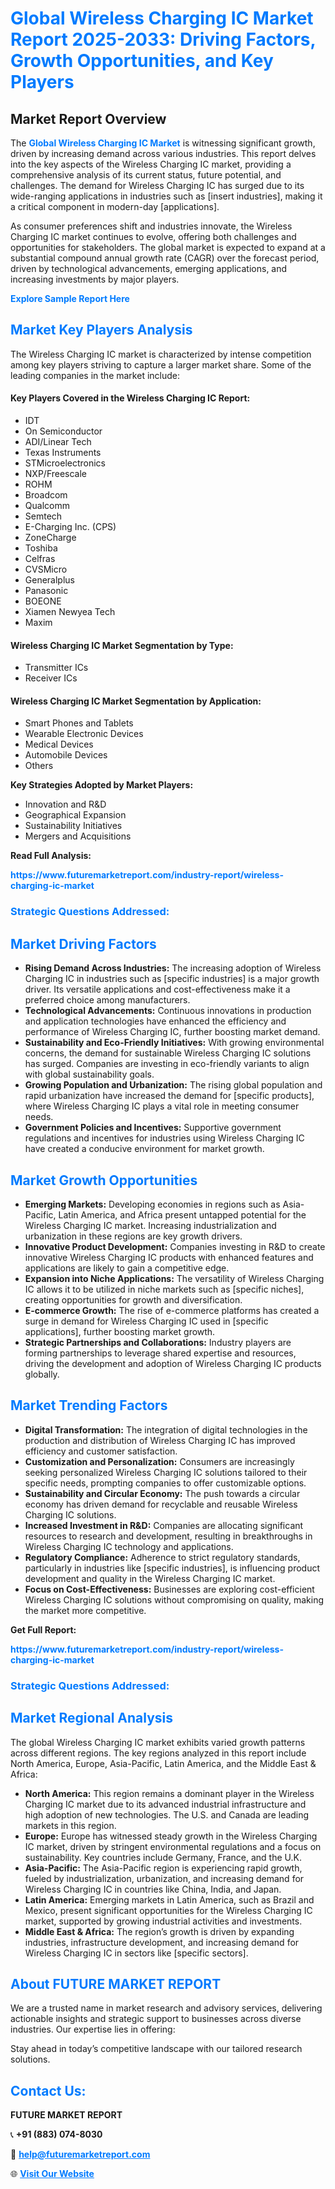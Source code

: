 <h1 style="color: #007BFF;">Global Wireless Charging IC Market Report 2025-2033: Driving Factors, Growth Opportunities, and Key Players</h1>

<section id="overview">
<h2>Market Report Overview</h2>
<p>The <a href="https://www.futuremarketreport.com/industry-report/wireless-charging-ic-market" style="color: #007BFF; text-decoration: none;"><strong>Global Wireless Charging IC Market</strong></a> is witnessing significant growth, driven by increasing demand across various industries. This report delves into the key aspects of the Wireless Charging IC market, providing a comprehensive analysis of its current status, future potential, and challenges. The demand for Wireless Charging IC has surged due to its wide-ranging applications in industries such as [insert industries], making it a critical component in modern-day [applications].</p>
<p>As consumer preferences shift and industries innovate, the Wireless Charging IC market continues to evolve, offering both challenges and opportunities for stakeholders. The global market is expected to expand at a substantial compound annual growth rate (CAGR) over the forecast period, driven by technological advancements, emerging applications, and increasing investments by major players.</p>
</section>

<section id="overview">
<p><a href="https://www.futuremarketreport.com/request-sample/reportId=82323" style="color: #007BFF; text-decoration: none;"><strong>Explore Sample Report Here</strong></a></p>
</section>

<section id="key-players">
<h2 style="color: #007BFF;">Market Key Players Analysis</h2>
<p>The Wireless Charging IC market is characterized by intense competition among key players striving to capture a larger market share. Some of the leading companies in the market include:</p>
<h4>Key Players Covered in the Wireless Charging IC Report:</h4>
<ul><li>IDT</li><li>On Semiconductor</li><li>ADI/Linear Tech</li><li>Texas Instruments</li><li>STMicroelectronics</li><li>NXP/Freescale</li><li>ROHM</li><li>Broadcom</li><li>Qualcomm</li><li>Semtech</li><li>E-Charging Inc. (CPS)</li><li>ZoneCharge</li><li>Toshiba</li><li>Celfras</li><li>CVSMicro</li><li>Generalplus</li><li>Panasonic</li><li>BOEONE</li><li>Xiamen Newyea Tech</li><li>Maxim</li></ul>
<h4>Wireless Charging IC Market Segmentation by Type:</h4>
<ul><li>Transmitter ICs</li><li>Receiver ICs</li></ul>

<h4>Wireless Charging IC Market Segmentation by Application:</h4>
<ul><li>Smart Phones and Tablets</li><li>Wearable Electronic Devices</li><li>Medical Devices</li><li>Automobile Devices</li><li>Others</li></ul>
<p><strong>Key Strategies Adopted by Market Players:</strong></p>
<ul>
<li>Innovation and R&D</li>
<li>Geographical Expansion</li>
<li>Sustainability Initiatives</li>
<li>Mergers and Acquisitions</li>
</ul>
</section>

<section>
<p><strong>Read Full Analysis: </strong></p><a href="https://www.futuremarketreport.com/industry-report/wireless-charging-ic-market" style="color: #007BFF; text-decoration: none;"><strong>https://www.futuremarketreport.com/industry-report/wireless-charging-ic-market</strong></a>
<h3 style="color: #007BFF;">Strategic Questions Addressed:</h3>
</section>

<section id="driving-factors">
<h2 style="color: #007BFF;">Market Driving Factors</h2>
<ul>
<li><strong>Rising Demand Across Industries:</strong> The increasing adoption of Wireless Charging IC in industries such as [specific industries] is a major growth driver. Its versatile applications and cost-effectiveness make it a preferred choice among manufacturers.</li>
<li><strong>Technological Advancements:</strong> Continuous innovations in production and application technologies have enhanced the efficiency and performance of Wireless Charging IC, further boosting market demand.</li>
<li><strong>Sustainability and Eco-Friendly Initiatives:</strong> With growing environmental concerns, the demand for sustainable Wireless Charging IC solutions has surged. Companies are investing in eco-friendly variants to align with global sustainability goals.</li>
<li><strong>Growing Population and Urbanization:</strong> The rising global population and rapid urbanization have increased the demand for [specific products], where Wireless Charging IC plays a vital role in meeting consumer needs.</li>
<li><strong>Government Policies and Incentives:</strong> Supportive government regulations and incentives for industries using Wireless Charging IC have created a conducive environment for market growth.</li>
</ul>
</section>

<section id="growth-opportunities">
<h2 style="color: #007BFF;">Market Growth Opportunities</h2>
<ul>
<li><strong>Emerging Markets:</strong> Developing economies in regions such as Asia-Pacific, Latin America, and Africa present untapped potential for the Wireless Charging IC market. Increasing industrialization and urbanization in these regions are key growth drivers.</li>
<li><strong>Innovative Product Development:</strong> Companies investing in R&D to create innovative Wireless Charging IC products with enhanced features and applications are likely to gain a competitive edge.</li>
<li><strong>Expansion into Niche Applications:</strong> The versatility of Wireless Charging IC allows it to be utilized in niche markets such as [specific niches], creating opportunities for growth and diversification.</li>
<li><strong>E-commerce Growth:</strong> The rise of e-commerce platforms has created a surge in demand for Wireless Charging IC used in [specific applications], further boosting market growth.</li>
<li><strong>Strategic Partnerships and Collaborations:</strong> Industry players are forming partnerships to leverage shared expertise and resources, driving the development and adoption of Wireless Charging IC products globally.</li>
</ul>
</section>

<section id="trending-factors">
<h2 style="color: #007BFF;">Market Trending Factors</h2>
<ul>
<li><strong>Digital Transformation:</strong> The integration of digital technologies in the production and distribution of Wireless Charging IC has improved efficiency and customer satisfaction.</li>
<li><strong>Customization and Personalization:</strong> Consumers are increasingly seeking personalized Wireless Charging IC solutions tailored to their specific needs, prompting companies to offer customizable options.</li>
<li><strong>Sustainability and Circular Economy:</strong> The push towards a circular economy has driven demand for recyclable and reusable Wireless Charging IC solutions.</li>
<li><strong>Increased Investment in R&D:</strong> Companies are allocating significant resources to research and development, resulting in breakthroughs in Wireless Charging IC technology and applications.</li>
<li><strong>Regulatory Compliance:</strong> Adherence to strict regulatory standards, particularly in industries like [specific industries], is influencing product development and quality in the Wireless Charging IC market.</li>
<li><strong>Focus on Cost-Effectiveness:</strong> Businesses are exploring cost-efficient Wireless Charging IC solutions without compromising on quality, making the market more competitive.</li>
</ul>
</section>

<section>
<p><strong>Get Full Report: </strong></p><a href="https://www.futuremarketreport.com/industry-report/wireless-charging-ic-market" style="color: #007BFF; text-decoration: none;"><strong>https://www.futuremarketreport.com/industry-report/wireless-charging-ic-market</strong></a>
<h3 style="color: #007BFF;">Strategic Questions Addressed:</h3>
</section>


<section id="regional-analysis">
<h2 style="color: #007BFF;">Market Regional Analysis</h2>
<p>The global Wireless Charging IC market exhibits varied growth patterns across different regions. The key regions analyzed in this report include North America, Europe, Asia-Pacific, Latin America, and the Middle East & Africa:</p>
<ul>
<li><strong>North America:</strong> This region remains a dominant player in the Wireless Charging IC market due to its advanced industrial infrastructure and high adoption of new technologies. The U.S. and Canada are leading markets in this region.</li>
<li><strong>Europe:</strong> Europe has witnessed steady growth in the Wireless Charging IC market, driven by stringent environmental regulations and a focus on sustainability. Key countries include Germany, France, and the U.K.</li>
<li><strong>Asia-Pacific:</strong> The Asia-Pacific region is experiencing rapid growth, fueled by industrialization, urbanization, and increasing demand for Wireless Charging IC in countries like China, India, and Japan.</li>
<li><strong>Latin America:</strong> Emerging markets in Latin America, such as Brazil and Mexico, present significant opportunities for the Wireless Charging IC market, supported by growing industrial activities and investments.</li>
<li><strong>Middle East & Africa:</strong> The region’s growth is driven by expanding industries, infrastructure development, and increasing demand for Wireless Charging IC in sectors like [specific sectors].</li>
</ul>
</section>

<footer>
<h2 style="color: #007BFF;">About FUTURE MARKET REPORT</h2>
<p>We are a trusted name in market research and advisory services, delivering actionable insights and strategic support to businesses across diverse industries. Our expertise lies in offering:</p>

<p>Stay ahead in today’s competitive landscape with our tailored research solutions.</p>

<h2 style="color: #007BFF;">Contact Us:</h2>
<p><strong>FUTURE MARKET REPORT</strong></p>
<p>📞 <strong>+91 (883) 074-8030</strong></p>
<p>📧 <strong><a href="mailto:help@futuremarketreport.com" style="color: #007BFF;">help@futuremarketreport.com</a></strong></p>
<p>🌐 <strong><a href="https://www.futuremarketreport.com/" style="color: #007BFF;">Visit Our Website</a></strong></p>
</footer>